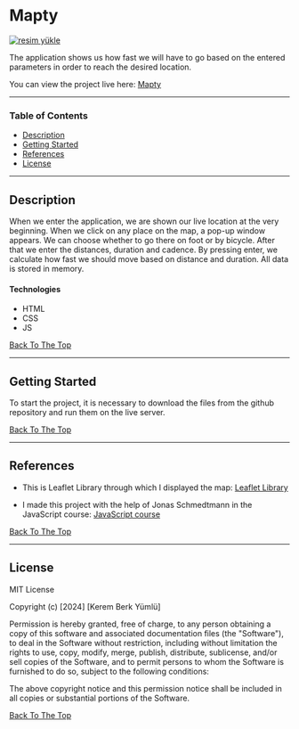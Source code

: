 # Mapty

<a href="https://resmim.net/"><img src="https://resmim.net/cdn/2024/01/03/Z1TW7b.png" alt="resim yükle" border="0" /></a>

The application shows us how fast we will have to go based on the entered parameters in order to reach the desired location.

You can view the project live here:
[Mapty](https://mapty-application-dusan.netlify.app/)

---

### Table of Contents

- [Description](#description)
- [Getting Started](#getting-started)
- [References](#references)
- [License](#license)

---

## Description

When we enter the application, we are shown our live location at the very beginning. When we click on any place on the map, a pop-up window appears. We can choose whether to go there on foot or by bicycle. After that we enter the distances, duration and cadence. By pressing enter, we calculate how fast we should move based on distance and duration. All data is stored in memory.

#### Technologies

- HTML
- CSS
- JS

[Back To The Top](#mapty)

---

## Getting Started

To start the project, it is necessary to download the files from the github repository and run them on the live server.

[Back To The Top](#mapty)

---

## References

- This is Leaflet Library through which I displayed the map: [Leaflet Library](https://leafletjs.com/)

- I made this project with the help of Jonas Schmedtmann in the JavaScript course: [JavaScript course](https://www.udemy.com/course/the-complete-javascript-course/)

[Back To The Top](#mapty)

---

## License

MIT License

Copyright (c) [2024] [Kerem Berk Yümlü]

Permission is hereby granted, free of charge, to any person obtaining a copy
of this software and associated documentation files (the "Software"), to deal
in the Software without restriction, including without limitation the rights
to use, copy, modify, merge, publish, distribute, sublicense, and/or sell
copies of the Software, and to permit persons to whom the Software is
furnished to do so, subject to the following conditions:

The above copyright notice and this permission notice shall be included in all
copies or substantial portions of the Software.

[Back To The Top](#mapty)
